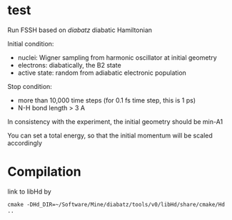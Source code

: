 # test
Run FSSH based on *diabatz* diabatic Hamiltonian

Initial condition:
* nuclei: Wigner sampling from harmonic oscillator at initial geometry
* electrons: diabatically, the B2 state
* active state: random from adiabatic electronic population

Stop condition:
* more than 10,000 time steps (for 0.1 fs time step, this is 1 ps)
* N-H bond length > 3 A

In consistency with the experiment, the initial geometry should be min-A1

You can set a total energy, so that the initial momentum will be scaled accordingly

# Compilation
link to libHd by
```
cmake -DHd_DIR=~/Software/Mine/diabatz/tools/v0/libHd/share/cmake/Hd ..
```
